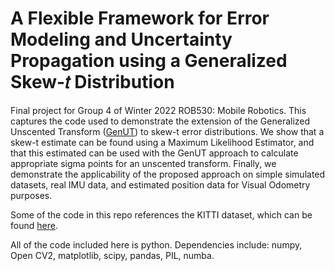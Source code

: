 # A Flexible Framework for Error Modeling and Uncertainty Propagation using a Generalized Skew-𝑡 Distribution

Final project for Group 4 of Winter 2022 ROB530: Mobile Robotics. This captures the code used to demonstrate the extension of the Generalized Unscented Transform ([GenUT](https://github.com/Schiff-Lab/Generalized-Unscented-Transform)) to skew-t error distributions. We show that a skew-t estimate can be found using a Maximum Likelihood Estimator, and that this estimated can be used with the GenUT approach to calculate appropriate sigma points for an unscented transform. Finally, we demonstrate the applicability of the proposed approach on simple simulated datasets, real IMU data, and estimated position data for Visual Odometry purposes.

Some of the code in this repo references the KITTI dataset, which can be found [here](http://www.cvlibs.net/datasets/kitti/eval_odometry.php).

All of the code included here is python. Dependencies include: numpy, Open CV2, matplotlib, scipy, pandas, PIL, numba.

